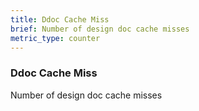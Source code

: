 ```yaml
---
title: Ddoc Cache Miss
brief: Number of design doc cache misses
metric_type: counter
---
```

### Ddoc Cache Miss

Number of design doc cache misses